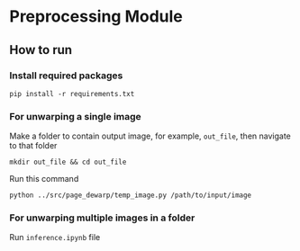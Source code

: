 # Preprocessing Module
## How to run
### Install required packages
```
pip install -r requirements.txt
```
### For unwarping a single image
Make a folder to contain output image, for example, `out_file`, then navigate to that folder
```
mkdir out_file && cd out_file
```
Run this command
```
python ../src/page_dewarp/temp_image.py /path/to/input/image
```
### For unwarping multiple images in a folder
Run `inference.ipynb` file